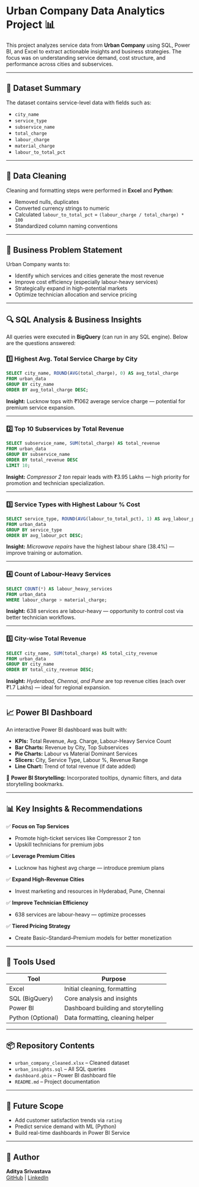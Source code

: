 
# Urban Company Data Analytics Project 📊

This project analyzes service data from **Urban Company** using SQL, Power BI, and Excel to extract actionable insights and business strategies. The focus was on understanding service demand, cost structure, and performance across cities and subservices.

---

## 📁 Dataset Summary

The dataset contains service-level data with fields such as:

- `city_name`
- `service_type`
- `subservice_name`
- `total_charge`
- `labour_charge`
- `material_charge`
- `labour_to_total_pct`

---

## 🧼 Data Cleaning

Cleaning and formatting steps were performed in **Excel** and **Python**:
- Removed nulls, duplicates
- Converted currency strings to numeric
- Calculated `labour_to_total_pct` = `(labour_charge / total_charge) * 100`
- Standardized column naming conventions

---

## 🧠 Business Problem Statement

Urban Company wants to:
- Identify which services and cities generate the most revenue
- Improve cost efficiency (especially labour-heavy services)
- Strategically expand in high-potential markets
- Optimize technician allocation and service pricing

---

## 🔍 SQL Analysis & Business Insights

All queries were executed in **BigQuery** (can run in any SQL engine). Below are the questions answered:

### 1️⃣ Highest Avg. Total Service Charge by City
```sql
SELECT city_name, ROUND(AVG(total_charge), 0) AS avg_total_charge
FROM urban_data
GROUP BY city_name
ORDER BY avg_total_charge DESC;
```
**Insight:** Lucknow tops with ₹1062 average service charge — potential for premium service expansion.

---

### 2️⃣ Top 10 Subservices by Total Revenue
```sql
SELECT subservice_name, SUM(total_charge) AS total_revenue
FROM urban_data
GROUP BY subservice_name
ORDER BY total_revenue DESC
LIMIT 10;
```
**Insight:** *Compressor 2 ton* repair leads with ₹3.95 Lakhs — high priority for promotion and technician specialization.

---

### 3️⃣ Service Types with Highest Labour % Cost
```sql
SELECT service_type, ROUND(AVG(labour_to_total_pct), 1) AS avg_labour_pct
FROM urban_data
GROUP BY service_type
ORDER BY avg_labour_pct DESC;
```
**Insight:** *Microwave repairs* have the highest labour share (38.4%) — improve training or automation.

---

### 4️⃣ Count of Labour-Heavy Services
```sql
SELECT COUNT(*) AS labour_heavy_services
FROM urban_data
WHERE labour_charge > material_charge;
```
**Insight:** 638 services are labour-heavy — opportunity to control cost via better technician workflows.

---

### 5️⃣ City-wise Total Revenue
```sql
SELECT city_name, SUM(total_charge) AS total_city_revenue
FROM urban_data
GROUP BY city_name
ORDER BY total_city_revenue DESC;
```
**Insight:** *Hyderabad, Chennai, and Pune* are top revenue cities (each over ₹1.7 Lakhs) — ideal for regional expansion.

---

## 📈 Power BI Dashboard

An interactive Power BI dashboard was built with:

- **KPIs:** Total Revenue, Avg. Charge, Labour-Heavy Service Count
- **Bar Charts:** Revenue by City, Top Subservices
- **Pie Charts:** Labour vs Material Dominant Services
- **Slicers:** City, Service Type, Labour %, Revenue Range
- **Line Chart:** Trend of total revenue (if date added)

🎯 **Power BI Storytelling:** Incorporated tooltips, dynamic filters, and data storytelling bookmarks.

---

## 📊 Key Insights & Recommendations

✅ **Focus on Top Services**
- Promote high-ticket services like Compressor 2 ton
- Upskill technicians for premium jobs

✅ **Leverage Premium Cities**
- Lucknow has highest avg charge — introduce premium plans

✅ **Expand High-Revenue Cities**
- Invest marketing and resources in Hyderabad, Pune, Chennai

✅ **Improve Technician Efficiency**
- 638 services are labour-heavy — optimize processes

✅ **Tiered Pricing Strategy**
- Create Basic–Standard–Premium models for better monetization

---

## 🧰 Tools Used

| Tool        | Purpose                          |
|-------------|----------------------------------|
| Excel       | Initial cleaning, formatting     |
| SQL (BigQuery) | Core analysis and insights     |
| Power BI    | Dashboard building and storytelling |
| Python (Optional) | Data formatting, cleaning helper |

---

## 📦 Repository Contents

- `urban_company_cleaned.xlsx` – Cleaned dataset
- `urban_insights.sql` – All SQL queries
- `dashboard.pbix` – Power BI dashboard file
- `README.md` – Project documentation

---

## 🔮 Future Scope

- Add customer satisfaction trends via `rating`
- Predict service demand with ML (Python)
- Build real-time dashboards in Power BI Service

---

## 👤 Author

**Aditya Srivastava**  
[GitHub](https://github.com/Adityasri8626) | [LinkedIn](https://www.linkedin.com/in/aditya-srivastava8626/)
